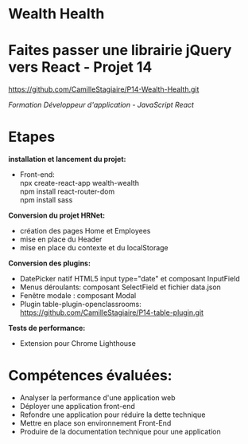 # Wealth Health

# Faites passer une librairie jQuery vers React - Projet 14
https://github.com/CamilleStagiaire/P14-Wealth-Health.git

*Formation Développeur d'application - JavaScript React*

# Etapes
**installation et lancement du projet:**  
- Front-end:  
npx create-react-app wealth-wealth  
npm install react-router-dom  
npm install sass  

**Conversion du projet HRNet:**    
- création des pages Home et Employees  
- mise en place du Header  
- mise en place du contexte et du localStorage  

**Conversion des plugins:**  
- DatePicker natif HTML5 input type="date" et composant InputField
- Menus déroulants: composant SelectField et fichier data.json  
- Fenêtre modale : composant Modal
- Plugin table-plugin-openclassrooms: https://github.com/CamilleStagiaire/P14-table-plugin.git

**Tests de performance:**  
- Extension pour Chrome Lighthouse

# Compétences évaluées:
- Analyser la performance d'une application web  
- Déployer une application front-end  
- Refondre une application pour réduire la dette technique  
- Mettre en place son environnement Front-End  
- Produire de la documentation technique pour une application